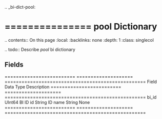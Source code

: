.. _bi-dict-pool:

===============
pool Dictionary
===============

.. contents:: On this page
    :local:
    :backlinks: none
    :depth: 1
    :class: singlecol

.. todo::
    Describe *pool* bi dictionary

Fields
------

========================= ==================== ==================================================
Field                     Data Type            Description
========================= ==================== ==================================================
bi_id                     UInt64               BI ID
id                        String               ID
name                      String               None
========================= ==================== ==================================================
